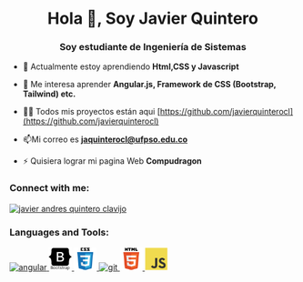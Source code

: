 <h1 align="center">Hola 👋, Soy Javier Quintero</h1>
<h3 align="center">Soy estudiante de Ingeniería de Sistemas</h3>

- 🔭 Actualmente estoy aprendiendo **Html,CSS y Javascript**

- 🌱 Me interesa aprender **Angular.js, Framework de CSS (Bootstrap, Tailwind) etc.**

- 👨‍💻 Todos mis proyectos están aqui [https://github.com/javierquinterocl](https://github.com/javierquinterocl)

- 📫Mi correo es **jaquinterocl@ufpso.edu.co**

- ⚡ Quisiera lograr mi pagina Web **Compudragon**

<h3 align="left">Connect with me:</h3>
<p align="left">
<a href="https://linkedin.com/in/javier andres quintero clavijo" target="blank"><img align="center" src="https://raw.githubusercontent.com/rahuldkjain/github-profile-readme-generator/master/src/images/icons/Social/linked-in-alt.svg" alt="javier andres quintero clavijo" height="30" width="40" /></a>
</p>

<h3 align="left">Languages and Tools:</h3>
<p align="left"> <a href="https://angular.io" target="_blank" rel="noreferrer"> <img src="https://angular.io/assets/images/logos/angular/angular.svg" alt="angular" width="40" height="40"/> </a> <a href="https://getbootstrap.com" target="_blank" rel="noreferrer"> <img src="https://raw.githubusercontent.com/devicons/devicon/master/icons/bootstrap/bootstrap-plain-wordmark.svg" alt="bootstrap" width="40" height="40"/> </a> <a href="https://www.w3schools.com/css/" target="_blank" rel="noreferrer"> <img src="https://raw.githubusercontent.com/devicons/devicon/master/icons/css3/css3-original-wordmark.svg" alt="css3" width="40" height="40"/> </a> <a href="https://git-scm.com/" target="_blank" rel="noreferrer"> <img src="https://www.vectorlogo.zone/logos/git-scm/git-scm-icon.svg" alt="git" width="40" height="40"/> </a> <a href="https://www.w3.org/html/" target="_blank" rel="noreferrer"> <img src="https://raw.githubusercontent.com/devicons/devicon/master/icons/html5/html5-original-wordmark.svg" alt="html5" width="40" height="40"/> </a> <a href="https://developer.mozilla.org/en-US/docs/Web/JavaScript" target="_blank" rel="noreferrer"> <img src="https://raw.githubusercontent.com/devicons/devicon/master/icons/javascript/javascript-original.svg" alt="javascript" width="40" height="40"/> </a> </p>
